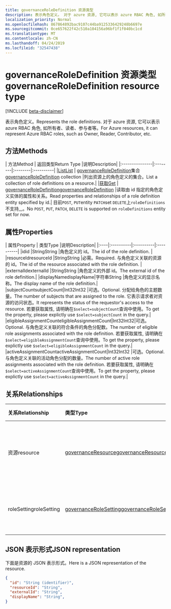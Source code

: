 ```yaml
---
title: governanceRoleDefinition 资源类型
description: 表示角色定义。 对于 azure 资源, 它可以表示 azure RBAC 角色, 如所有者、读者、参与者等。
localization_priority: Normal
ms.openlocfilehash: 867864892bac9107c44ba9125336429248b6697e
ms.sourcegitcommit: 0ce657622f42c510a104156a96bf1f1f040bc1cd
ms.translationtype: MT
ms.contentlocale: zh-CN
ms.lasthandoff: 04/24/2019
ms.locfileid: "32547438"
---
```

# <a name="governanceroledefinition-resource-type"></a><span data-ttu-id="6570b-104">governanceRoleDefinition 资源类型</span><span class="sxs-lookup"><span data-stu-id="6570b-104">governanceRoleDefinition resource type</span></span>

[!INCLUDE [beta-disclaimer](../../includes/beta-disclaimer.md)]


<span data-ttu-id="6570b-105">表示角色定义。</span><span class="sxs-lookup"><span data-stu-id="6570b-105">Represents the role definitions.</span></span> <span data-ttu-id="6570b-106">对于 azure 资源, 它可以表示 azure RBAC 角色, 如所有者、读者、参与者等。</span><span class="sxs-lookup"><span data-stu-id="6570b-106">For Azure resources, it can represent Azure RBAC roles, such as Owner, Reader, Contributor, etc.</span></span>


## <a name="methods"></a><span data-ttu-id="6570b-107">方法</span><span class="sxs-lookup"><span data-stu-id="6570b-107">Methods</span></span>

| <span data-ttu-id="6570b-108">方法</span><span class="sxs-lookup"><span data-stu-id="6570b-108">Method</span></span>          | <span data-ttu-id="6570b-109">返回类型</span><span class="sxs-lookup"><span data-stu-id="6570b-109">Return Type</span></span> |<span data-ttu-id="6570b-110">说明</span><span class="sxs-lookup"><span data-stu-id="6570b-110">Description</span></span>|
|:---------------|:--------|:--------|:----------|
|[<span data-ttu-id="6570b-111">List</span><span class="sxs-lookup"><span data-stu-id="6570b-111">List</span></span>](../api/governanceroledefinition-list.md) | <span data-ttu-id="6570b-112">[governanceRoleDefinition](../resources/governanceroledefinition.md)集合</span><span class="sxs-lookup"><span data-stu-id="6570b-112">[governanceRoleDefinition](../resources/governanceroledefinition.md) collection</span></span> |<span data-ttu-id="6570b-113">列出资源上的角色定义的集合。</span><span class="sxs-lookup"><span data-stu-id="6570b-113">List a collection of role definitions on a resource.</span></span>|
|[<span data-ttu-id="6570b-114">获取</span><span class="sxs-lookup"><span data-stu-id="6570b-114">Get</span></span>](../api/governanceroledefinition-get.md) | [<span data-ttu-id="6570b-115">governanceRoleDefinition</span><span class="sxs-lookup"><span data-stu-id="6570b-115">governanceRoleDefinition</span></span>](../resources/governanceroledefinition.md) |<span data-ttu-id="6570b-116">读取由 id 指定的角色定义实体的属性和关系。</span><span class="sxs-lookup"><span data-stu-id="6570b-116">Read properties and relationships of a role definition entity specified by id.</span></span>|
<span data-ttu-id="6570b-117">目前`POST`, `PUT`entity `PATCH`set `DELETE`上`roleDefinitions`不支持,,,。</span><span class="sxs-lookup"><span data-stu-id="6570b-117">No `POST`, `PUT`, `PATCH`, `DELETE` is supported on `roleDefinitions` entity set for now.</span></span>
## <a name="properties"></a><span data-ttu-id="6570b-118">属性</span><span class="sxs-lookup"><span data-stu-id="6570b-118">Properties</span></span>
| <span data-ttu-id="6570b-119">属性</span><span class="sxs-lookup"><span data-stu-id="6570b-119">Property</span></span>  | <span data-ttu-id="6570b-120">类型</span><span class="sxs-lookup"><span data-stu-id="6570b-120">Type</span></span>      |<span data-ttu-id="6570b-121">说明</span><span class="sxs-lookup"><span data-stu-id="6570b-121">Description</span></span>|
|:----|:----------|:----------|:----------|
|<span data-ttu-id="6570b-122">id</span><span class="sxs-lookup"><span data-stu-id="6570b-122">id</span></span>         |<span data-ttu-id="6570b-123">String</span><span class="sxs-lookup"><span data-stu-id="6570b-123">String</span></span>     |<span data-ttu-id="6570b-124">角色定义的 id。</span><span class="sxs-lookup"><span data-stu-id="6570b-124">The id of the role definition.</span></span> |
|<span data-ttu-id="6570b-125">resourceId</span><span class="sxs-lookup"><span data-stu-id="6570b-125">resourceId</span></span> |<span data-ttu-id="6570b-126">String</span><span class="sxs-lookup"><span data-stu-id="6570b-126">String</span></span>     |<span data-ttu-id="6570b-127">必需。</span><span class="sxs-lookup"><span data-stu-id="6570b-127">Required.</span></span> <span data-ttu-id="6570b-128">与角色定义关联的资源的 id。</span><span class="sxs-lookup"><span data-stu-id="6570b-128">The id of the resource associated with the role definition.</span></span> |
|<span data-ttu-id="6570b-129">externalId</span><span class="sxs-lookup"><span data-stu-id="6570b-129">externalId</span></span>   |<span data-ttu-id="6570b-130">String</span><span class="sxs-lookup"><span data-stu-id="6570b-130">String</span></span>     |<span data-ttu-id="6570b-131">角色定义的外部 id。</span><span class="sxs-lookup"><span data-stu-id="6570b-131">The external id of the role definition.</span></span>|
|<span data-ttu-id="6570b-132">displayName</span><span class="sxs-lookup"><span data-stu-id="6570b-132">displayName</span></span>|<span data-ttu-id="6570b-133">字符串</span><span class="sxs-lookup"><span data-stu-id="6570b-133">String</span></span>     |<span data-ttu-id="6570b-134">角色定义的显示名称。</span><span class="sxs-lookup"><span data-stu-id="6570b-134">The display name of the role definition.</span></span>|
|<span data-ttu-id="6570b-135">subjectCount</span><span class="sxs-lookup"><span data-stu-id="6570b-135">subjectCount</span></span>|<span data-ttu-id="6570b-136">Int32</span><span class="sxs-lookup"><span data-stu-id="6570b-136">Int32</span></span>     |<span data-ttu-id="6570b-137">可选。</span><span class="sxs-lookup"><span data-stu-id="6570b-137">Optional.</span></span> <span data-ttu-id="6570b-138">分配给角色的主题数量。</span><span class="sxs-lookup"><span data-stu-id="6570b-138">The number of subjects that are assigned to the role.</span></span> <span data-ttu-id="6570b-139">它表示请求者对资源的访问状态。</span><span class="sxs-lookup"><span data-stu-id="6570b-139">It represents the status of the requestor's access to the resource.</span></span> <span data-ttu-id="6570b-140">若要获取属性, 请明确在`$select=subjectCount`查询中使用。</span><span class="sxs-lookup"><span data-stu-id="6570b-140">To get the property, please explictly use `$select=subjectCount` in the query.</span></span>|
|<span data-ttu-id="6570b-141">eligibleAssignmentCount</span><span class="sxs-lookup"><span data-stu-id="6570b-141">eligibleAssignmentCount</span></span>|<span data-ttu-id="6570b-142">Int32</span><span class="sxs-lookup"><span data-stu-id="6570b-142">Int32</span></span>|<span data-ttu-id="6570b-143">可选。</span><span class="sxs-lookup"><span data-stu-id="6570b-143">Optional.</span></span> <span data-ttu-id="6570b-144">与角色定义关联的符合条件的角色分配数。</span><span class="sxs-lookup"><span data-stu-id="6570b-144">The number of eligible role assignments associated with the role definition.</span></span> <span data-ttu-id="6570b-145">若要获取属性, 请明确在`$select=eligibleAssignmentCount`查询中使用。</span><span class="sxs-lookup"><span data-stu-id="6570b-145">To get the property, please explictly use `$select=eligibleAssignmentCount` in the query.</span></span>|
|<span data-ttu-id="6570b-146">activeAssignmentCount</span><span class="sxs-lookup"><span data-stu-id="6570b-146">activeAssignmentCount</span></span>|<span data-ttu-id="6570b-147">Int32</span><span class="sxs-lookup"><span data-stu-id="6570b-147">Int32</span></span>    |<span data-ttu-id="6570b-148">可选。</span><span class="sxs-lookup"><span data-stu-id="6570b-148">Optional.</span></span> <span data-ttu-id="6570b-149">与角色定义关联的活动角色分配的数量。</span><span class="sxs-lookup"><span data-stu-id="6570b-149">The number of active role assignments associated with the role definition.</span></span>  <span data-ttu-id="6570b-150">若要获取属性, 请明确在`$select=activeAssignmentCount`查询中使用。</span><span class="sxs-lookup"><span data-stu-id="6570b-150">To get the property, please explictly use `$select=activeAssignmentCount` in the query.</span></span>|


## <a name="relationships"></a><span data-ttu-id="6570b-151">关系</span><span class="sxs-lookup"><span data-stu-id="6570b-151">Relationships</span></span>
| <span data-ttu-id="6570b-152">关系</span><span class="sxs-lookup"><span data-stu-id="6570b-152">Relationship</span></span> | <span data-ttu-id="6570b-153">类型</span><span class="sxs-lookup"><span data-stu-id="6570b-153">Type</span></span>   |<span data-ttu-id="6570b-154">说明</span><span class="sxs-lookup"><span data-stu-id="6570b-154">Description</span></span>|
|:---------------|:--------|:----------|
|<span data-ttu-id="6570b-155">资源</span><span class="sxs-lookup"><span data-stu-id="6570b-155">resource</span></span>|[<span data-ttu-id="6570b-156">governanceResource</span><span class="sxs-lookup"><span data-stu-id="6570b-156">governanceResource</span></span>](../resources/governanceresource.md)|<span data-ttu-id="6570b-157">只读。</span><span class="sxs-lookup"><span data-stu-id="6570b-157">Read-only.</span></span> <span data-ttu-id="6570b-158">角色定义的关联资源。</span><span class="sxs-lookup"><span data-stu-id="6570b-158">The associated resource for the role definition.</span></span>|
|<span data-ttu-id="6570b-159">roleSetting</span><span class="sxs-lookup"><span data-stu-id="6570b-159">roleSetting</span></span>|[<span data-ttu-id="6570b-160">governanceRoleSetting</span><span class="sxs-lookup"><span data-stu-id="6570b-160">governanceRoleSetting</span></span>](../resources/governancerolesetting.md)|<span data-ttu-id="6570b-161">角色定义的关联角色设置。</span><span class="sxs-lookup"><span data-stu-id="6570b-161">The associated role setting for the role definition.</span></span>|

## <a name="json-representation"></a><span data-ttu-id="6570b-162">JSON 表示形式</span><span class="sxs-lookup"><span data-stu-id="6570b-162">JSON representation</span></span>

<span data-ttu-id="6570b-163">下面是资源的 JSON 表示形式。</span><span class="sxs-lookup"><span data-stu-id="6570b-163">Here is a JSON representation of the resource.</span></span>

<!-- {
  "blockType": "resource",
  "optionalProperties": [

  ],
  "@odata.type": "microsoft.graph.governanceRoleDefinition"
}-->

```json
{
  "id": "String (identifier)",
  "resourceId": "String",
  "externalId": "String",
  "displayName": "String",
}

```

<!-- uuid: 8fcb5dbc-d5aa-4681-8e31-b001d5168d79
2015-10-25 14:57:30 UTC -->
<!--
{
  "type": "#page.annotation",
  "description": "governanceRoleDefinition",
  "keywords": "",
  "section": "documentation",
  "tocPath": "",
  "suppressions": [
    "Error: /api-reference/beta/resources/governanceroledefinition.md:\r\n      Exception processing links.\r\n    System.ArgumentException: Link Definition was null. Link text: !INCLUDE [beta-disclaimer](../../includes/beta-disclaimer.md)\r\n      at ApiDoctor.Validation.DocFile.get_LinkDestinations()\r\n      at ApiDoctor.Validation.DocSet.ValidateLinks(Boolean includeWarnings, String[] relativePathForFiles, IssueLogger issues, Boolean requireFilenameCaseMatch, Boolean printOrphanedFiles)"
  ]
}
-->
